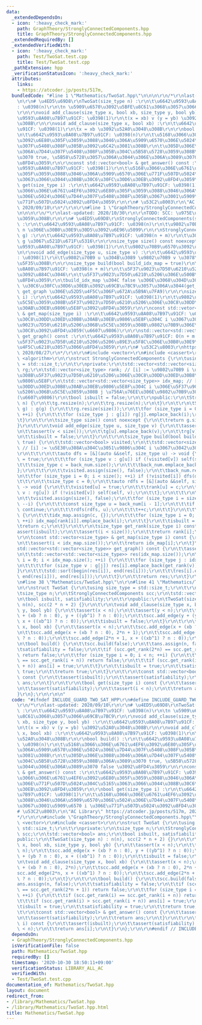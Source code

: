 ```yaml
---
data:
  _extendedDependsOn:
  - icon: ':heavy_check_mark:'
    path: GraphTheory/StronglyConnectedComponents.hpp
    title: GraphTheory/StronglyConnectedComponents.hpp
  _extendedRequiredBy: []
  _extendedVerifiedWith:
  - icon: ':heavy_check_mark:'
    path: Test/TwoSat.test.cpp
    title: Test/TwoSat.test.cpp
  _pathExtension: hpp
  _verificationStatusIcon: ':heavy_check_mark:'
  attributes:
    links:
    - https://atcoder.jp/posts/517m,
  bundledCode: "#line 1 \"Mathematics/TwoSat.hpp\"\n\n\n\r\n/*\r\nlast-updated: 2020/09/10\r\
    \n\r\n# \u4ED5\u69D8\r\nTwoSat(size_type n) :\r\n\t\u6642\u9593\u8A08\u7B97\u91CF\
    : \u0398(n)\r\n\tn \u5909\u6570\u3092\u5BFE\u8C61\u3068\u3057\u3066\u69CB\u7BC9\
    \r\n\r\nvoid add_clause(size_type x, bool xb, size_type y, bool yb) :\r\n\t\u6642\
    \u9593\u8A08\u7B97\u91CF: \u0398(1)\r\n\t(x = xb) v (y = yb) \u3092\u52A0\u3048\
    \u308B\r\n\r\nvoid add_clause(size_type x, bool xb) :\r\n\t\u6642\u9593\u8A08\u7B97\
    \u91CF: \u0398(1)\r\n\tx = xb \u3092\u52A0\u3048\u308B\r\n\r\nbool build() :\r\
    \n\t\u6642\u9593\u8A08\u7B97\u91CF: \u0398(n)\r\n\t\u5168\u3066\u306E\u6761\u4EF6\
    \u3092\u6E80\u305F\u3059\u3088\u3046\u306A\u5909\u6570\u306E\u5024\u306E\u7D44\
    \u307F\u5408\u308F\u305B\u3092\u6C42\u3081\u308B\r\n\t\u305D\u306E\u3088\u3046\
    \u306A\u7D44\u307F\u5408\u308F\u305B\u304C\u5B58\u5728\u3059\u308B\u306A\u3089\
    \u3070 true, \u5B58\u5728\u3057\u306A\u3044\u306E\u306A\u3089\u3070 false \u3092\
    \u8FD4\u3059\r\n\r\nconst std::vector<bool> & get_answer() const :\r\n\t\u6642\
    \u9593\u8A08\u7B97\u91CF: \u0398(1)\r\n\t\u5168\u3066\u306E\u6761\u4EF6\u3092\u6E80\
    \u305F\u3059\u3088\u3046\u306A\u5909\u6570\u306E\u771F\u507D\u5024\u304C\u5165\
    \u3063\u3066\u3044\u308B\u30C6\u30FC\u30D6\u30EB\u3092\u8FD4\u3059\r\n\r\nbool\
    \ get(size_type i) :\r\n\t\u6642\u9593\u8A08\u7B97\u91CF: \u0398(1)\r\n\t\u5168\
    \u3066\u306E\u6761\u4EF6\u3092\u6E80\u305F\u3059\u3088\u3046\u306A\u5909\u6570\
    \u306E\u5024\u306E\u7D44\u307F\u5408\u308F\u305B\u3067\u3001\u5909\u6570 i \u306E\
    \u771F\u507D\u5024\u3092\u8FD4\u3059\r\n\r\n# \u53C2\u8003\r\n\"AC Library\" https://atcoder.jp/posts/517m,\
    \ 2020/09/10\r\n*/\r\n\r\n#line 1 \"GraphTheory/StronglyConnectedComponents.hpp\"\
    \n\n\n\r\n/*\r\nlast-updated: 2020/10/30\r\n\r\nTODO: SCC: \u975E\u518D\u5E30\u306B\
    \u3059\u308B\r\n\r\n# \u4ED5\u69D8\r\nStronglyConnectedComponents(size_type n)\
    \ :\r\n\t\u6642\u9593\u8A08\u7B97\u91CF: \u0398(n)\r\n\t\u9802\u70B9\u6570\u304C\
    \ n \u306E\u30B0\u30E9\u30D5\u3092\u6E96\u5099\r\n\r\nStronglyConnectedComponentx(std::vector<std::vector<size_type>>\
    \ g) :\r\n\t\u6642\u9593\u8A08\u7B97\u91CF: \u0398(n + m)\r\n\t\u30B0\u30E9\u30D5\
    \ g \u3067\u521D\u671F\u5316\r\n\r\nsize_type size() const noexcept :\r\n\t\u6642\
    \u9593\u8A08\u7B97\u91CF: \u0398(1)\r\n\t\u9802\u70B9\u6570\u3092\u8FD4\u3059\r\
    \n\r\nvoid add_edge(size_type u, size_type v) :\r\n\t\u6642\u9593\u8A08\u7B97\u91CF\
    : \u0398(1)\r\n\t\u9802\u70B9 u \u304B\u3089 \u9802\u70B9 v \u3078\u8FBA\u3092\
    \u5F35\u308B\r\n\r\nsize_type build(bool build_idx_map = true)\r\n\t\u6642\u9593\
    \u8A08\u7B97\u91CF: \u0398(n + m)\r\n\t\u5F37\u9023\u7D50\u6210\u5206\u5206\u89E3\
    \u3092\u884C\u3046\r\n\t\u5F37\u9023\u7D50\u6210\u5206\u306E\u500B\u6570\u3092\
    \u8FD4\u3059\r\n\tbuild_idx_map \u304C false \u306E\u3068\u304D\u306F idx_map\
    \ \u30C6\u30FC\u30D6\u30EB\u3092\u69CB\u7BC9\u3057\u306A\u3044(get_map \u3084\
    \ get_graph \u306E\u52D5\u4F5C\u306F\u672A\u5B9A\u7FA9)\r\n\r\nsize_type get_rank(size_type\
    \ i) :\r\n\t\u6642\u9593\u8A08\u7B97\u91CF: \u0398(1)\r\n\t\u9802\u70B9 i \u304C\
    \u5C5E\u3059\u308B\u5F37\u9023\u7D50\u6210\u5206\u306E\u30C8\u30DD\u30ED\u30B8\
    \u30AB\u30EB\u9806\u5E8F\u3092\u8FD4\u3059\r\n\r\nconst std::vetor<size_type>\
    \ & get_map(size_type i) :\r\n\t\u6642\u9593\u8A08\u7B97\u91CF: \u0398(1)\r\n\t\
    \u30C8\u30DD\u30ED\u30B8\u30AB\u30EB\u9806\u5E8F\u304C i \u3067\u3042\u308B\u5F37\
    \u9023\u7D50\u6210\u5206\u306B\u5C5E\u3059\u308B\u9802\u70B9\u306E\u30EA\u30B9\
    \u30C8\u3092\u8FD4\u3059(\u6607\u9806)\r\n\r\nstd::vector<std::vector<size_type>>\
    \ get_graph() const :\r\n\t\u6642\u9593\u8A08\u7B97\u91CF: O(n + m log m)\r\n\t\
    \u5F37\u9023\u7D50\u6210\u5206\u5206\u89E3\u5F8C\u306E\u30B0\u30E9\u30D5\u3092\
    \u4F5C\u6210\u3057\u3066\u8FD4\u3059\r\n\r\n# \u53C2\u8003\r\nhttps://mathtrain.jp/kyorenketsu,\
    \ 2020/08/27\r\n*/\r\n\r\n#include <vector>\r\n#include <cassert>\r\n#include\
    \ <algorithm>\r\n\r\nstruct StronglyConnectedComponents {\r\n\tusing size_type\
    \ = std::size_t;\r\n\t\r\nprivate:\r\n\tstd::vector<std::vector<size_type>> g,\
    \ rg;\r\n\tstd::vector<size_type> rank; // [i] := \u9802\u70B9 i \u304C\u5C5E\u3059\
    \u308B\u5F37\u9023\u7D50\u6210\u5206\u306E\u30C8\u30DD\u30ED\u30B8\u30AB\u30EB\
    \u9806\u5E8F\r\n\tstd::vector<std::vector<size_type>> idx_map; // [i][j] := \u30C8\
    \u30DD\u30ED\u30B8\u30AB\u30EB\u9806\u5E8F\u304C i \u306E\u5F37\u9023\u7D50\u6210\
    \u5206\u306B\u5C5E\u3059\u308B j \u756A\u76EE\u306E\u9802\u70B9\u306E\u756A\u53F7\
    (\u6607\u9806)\r\n\tbool isbuilt = false;\r\n\t\r\npublic:\r\n\tStronglyConnectedComponents(size_type\
    \ n) {\r\n\t\tg.resize(n);\r\n\t\trg.resize(n);\r\n\t}\r\n\t\r\n\tStronglyConnectedComponents(std::vector<std::vector<size_type>>\
    \ g) : g(g) {\r\n\t\trg.resize(size());\r\n\t\tfor (size_type i = 0; i < size();\
    \ ++i) {\r\n\t\t\tfor (size_type j : g[i]) rg[j].emplace_back(i);\r\n\t\t}\r\n\
    \t}\r\n\t\r\n\tsize_type size() const noexcept {\r\n\t\treturn g.size();\r\n\t\
    }\r\n\t\r\n\tvoid add_edge(size_type u, size_type v) {\r\n\t\tassert(u < size());\r\
    \n\t\tassert(v < size());\r\n\t\tg[u].emplace_back(v);\r\n\t\trg[v].emplace_back(u);\r\
    \n\t\tisbuilt = false;\r\n\t}\r\n\t\r\n\tsize_type build(bool build_idx_map =\
    \ true) {\r\n\t\tstd::vector<bool> visited;\r\n\t\tstd::vector<size_type> back_num;\
    \ // [i] := \u5E30\u308A\u304C\u3051\u9806\u304C i \u3067\u3042\u308B\u9802\u70B9\
    \r\n\t\t\r\n\t\tauto dfs = [&](auto &&self, size_type u) -> void {\r\n\t\t\tvisited[u]\
    \ = true;\r\n\t\t\tfor (size_type v : g[u]) if (!visited[v]) self(self, v);\r\n\
    \t\t\tsize_type c = back_num.size();\r\n\t\t\tback_num.emplace_back(u);\r\n\t\t\
    };\r\n\t\t\r\n\t\tvisited.assign(size(), false);\r\n\t\tback_num.reserve(size());\r\
    \n\t\tfor (size_type i = 0; i < size(); ++i) if (!visited[i]) dfs(dfs, i);\r\n\
    \t\t\r\n\t\tsize_type c = 0;\r\n\t\tauto rdfs = [&](auto &&self, size_type u)\
    \ -> void {\r\n\t\t\tvisited[u] = true;\r\n\t\t\trank[u] = c;\r\n\t\t\tfor (size_type\
    \ v : rg[u]) if (!visited[v]) self(self, v);\r\n\t\t};\r\n\t\t\r\n\t\trank.resize(size());\r\
    \n\t\tvisited.assign(size(), false);\r\n\t\tfor (size_type i = size(); i > 0;\
    \ --i) {\r\n\t\t\tconst size_type u = back_num[i - 1];\r\n\t\t\tif (visited[u])\
    \ continue;\r\n\t\t\trdfs(rdfs, u);\r\n\t\t\t++c;\r\n\t\t}\r\n\t\t\r\n\t\tif (build_idx_map)\
    \ {\r\n\t\t\tidx_map.assign(c, {});\r\n\t\t\tfor (size_type i = 0; i < size();\
    \ ++i) idx_map[rank[i]].emplace_back(i);\r\n\t\t}\r\n\t\tisbuilt = true;\r\n\t\
    \treturn c;\r\n\t}\r\n\t\r\n\tsize_type get_rank(size_type i) const {\r\n\t\t\
    assert(isbuilt);\r\n\t\tassert(i < size());\r\n\t\treturn rank[i];\r\n\t}\r\n\t\
    \r\n\tconst std::vector<size_type> & get_map(size_type i) const {\r\n\t\tassert(isbuilt);\r\
    \n\t\tassert(i < idx_map.size());\r\n\t\treturn idx_map[i];\r\n\t}\r\n\t\r\n\t\
    std::vector<std::vector<size_type>> get_graph() const {\r\n\t\tassert(isbuilt);\r\
    \n\t\tstd::vector<std::vector<size_type>> res(idx_map.size());\r\n\t\tfor (size_type\
    \ i = 0; i < idx_map.size(); ++i) {\r\n\t\t\tfor (size_type j : idx_map[i]) {\r\
    \n\t\t\t\tfor (size_type v : g[j]) res[i].emplace_back(get_rank(v));\r\n\t\t\t\
    }\r\n\t\t\tstd::sort(begin(res[i]), end(res[i]));\r\n\t\t\tres[i].erase(unique(begin(res[i]),\
    \ end(res[i])), end(res[i]));\r\n\t\t}\r\n\t\treturn res;\r\n\t}\r\n};\r\n\r\n\
    \n#line 38 \"Mathematics/TwoSat.hpp\"\n\r\n#line 41 \"Mathematics/TwoSat.hpp\"\
    \n\r\nstruct TwoSat {\r\n\tusing size_type = std::size_t;\r\n\t\r\nprivate:\r\n\
    \tsize_type n;\r\n\tStronglyConnectedComponents scc;\r\n\tstd::vector<bool> ans;\r\
    \n\tbool isbuilt, satisfiability;\r\n\t\r\npublic:\r\n\tTwoSat(size_type n) :\
    \ n(n), scc(2 * n + 2) {}\r\n\t\r\n\tvoid add_clause(size_type x, bool xb, size_type\
    \ y, bool yb) {\r\n\t\tassert(x < n);\r\n\t\tassert(y < n);\r\n\t\tscc.add_edge(x\
    \ + (xb ? n : 0), y + ((yb^1) ? n : 0));\r\n\t\tscc.add_edge(y + (yb ? n : 0),\
    \ x + ((xb^1) ? n : 0));\r\n\t\tisbuilt = false;\r\n\t}\r\n\t\r\n\tvoid add_clause(size_type\
    \ x, bool xb) {\r\n\t\tassert(x < n);\r\n\t\tscc.add_edge(x + (xb ? n : 0), 2*n);\r\
    \n\t\tscc.add_edge(x + (xb ? n : 0), 2*n + 1);\r\n\t\tscc.add_edge(2*n, x + ((xb^1)\
    \ ? n : 0));\r\n\t\tscc.add_edge(2*n + 1, x + ((xb^1) ? n : 0));\r\n\t}\r\n\t\r\
    \n\tbool build() {\r\n\t\tscc.build(false);\r\n\t\tans.assign(n, false);\r\n\t\
    \tsatisfiability = false;\r\n\t\tif (scc.get_rank(2*n) == scc.get_rank(2*n + 1))\
    \ return false;\r\n\t\tfor (size_type i = 0; i < n; ++i) {\r\n\t\t\tif (scc.get_rank(i)\
    \ == scc.get_rank(i + n)) return false;\r\n\t\t\tif (scc.get_rank(i) > scc.get_rank(i\
    \ + n)) ans[i] = true;\r\n\t\t}\r\n\t\tisbuilt = true;\r\n\t\tsatisfiability =\
    \ true;\r\n\t\treturn true;\r\n\t}\r\n\t\r\n\tconst std::vector<bool> & get_answer()\
    \ const {\r\n\t\tassert(isbuilt);\r\n\t\tassert(satisfiability);\r\n\t\treturn\
    \ ans;\r\n\t}\r\n\t\r\n\tbool get(size_type i) const {\r\n\t\tassert(isbuilt);\r\
    \n\t\tassert(satisfiability);\r\n\t\tassert(i < n);\r\n\t\treturn ans[i];\r\n\t\
    }\r\n};\r\n\r\n\n"
  code: "#ifndef INCLUDE_GUARD_TWO_SAT_HPP\r\n#define INCLUDE_GUARD_TWO_SAT_HPP\r\n\
    \r\n/*\r\nlast-updated: 2020/09/10\r\n\r\n# \u4ED5\u69D8\r\nTwoSat(size_type n)\
    \ :\r\n\t\u6642\u9593\u8A08\u7B97\u91CF: \u0398(n)\r\n\tn \u5909\u6570\u3092\u5BFE\
    \u8C61\u3068\u3057\u3066\u69CB\u7BC9\r\n\r\nvoid add_clause(size_type x, bool\
    \ xb, size_type y, bool yb) :\r\n\t\u6642\u9593\u8A08\u7B97\u91CF: \u0398(1)\r\
    \n\t(x = xb) v (y = yb) \u3092\u52A0\u3048\u308B\r\n\r\nvoid add_clause(size_type\
    \ x, bool xb) :\r\n\t\u6642\u9593\u8A08\u7B97\u91CF: \u0398(1)\r\n\tx = xb \u3092\
    \u52A0\u3048\u308B\r\n\r\nbool build() :\r\n\t\u6642\u9593\u8A08\u7B97\u91CF:\
    \ \u0398(n)\r\n\t\u5168\u3066\u306E\u6761\u4EF6\u3092\u6E80\u305F\u3059\u3088\u3046\
    \u306A\u5909\u6570\u306E\u5024\u306E\u7D44\u307F\u5408\u308F\u305B\u3092\u6C42\
    \u3081\u308B\r\n\t\u305D\u306E\u3088\u3046\u306A\u7D44\u307F\u5408\u308F\u305B\
    \u304C\u5B58\u5728\u3059\u308B\u306A\u3089\u3070 true, \u5B58\u5728\u3057\u306A\
    \u3044\u306E\u306A\u3089\u3070 false \u3092\u8FD4\u3059\r\n\r\nconst std::vector<bool>\
    \ & get_answer() const :\r\n\t\u6642\u9593\u8A08\u7B97\u91CF: \u0398(1)\r\n\t\u5168\
    \u3066\u306E\u6761\u4EF6\u3092\u6E80\u305F\u3059\u3088\u3046\u306A\u5909\u6570\
    \u306E\u771F\u507D\u5024\u304C\u5165\u3063\u3066\u3044\u308B\u30C6\u30FC\u30D6\
    \u30EB\u3092\u8FD4\u3059\r\n\r\nbool get(size_type i) :\r\n\t\u6642\u9593\u8A08\
    \u7B97\u91CF: \u0398(1)\r\n\t\u5168\u3066\u306E\u6761\u4EF6\u3092\u6E80\u305F\u3059\
    \u3088\u3046\u306A\u5909\u6570\u306E\u5024\u306E\u7D44\u307F\u5408\u308F\u305B\
    \u3067\u3001\u5909\u6570 i \u306E\u771F\u507D\u5024\u3092\u8FD4\u3059\r\n\r\n\
    # \u53C2\u8003\r\n\"AC Library\" https://atcoder.jp/posts/517m, 2020/09/10\r\n\
    */\r\n\r\n#include \"GraphTheory/StronglyConnectedComponents.hpp\"\r\n\r\n#include\
    \ <vector>\r\n#include <cassert>\r\n\r\nstruct TwoSat {\r\n\tusing size_type =\
    \ std::size_t;\r\n\t\r\nprivate:\r\n\tsize_type n;\r\n\tStronglyConnectedComponents\
    \ scc;\r\n\tstd::vector<bool> ans;\r\n\tbool isbuilt, satisfiability;\r\n\t\r\n\
    public:\r\n\tTwoSat(size_type n) : n(n), scc(2 * n + 2) {}\r\n\t\r\n\tvoid add_clause(size_type\
    \ x, bool xb, size_type y, bool yb) {\r\n\t\tassert(x < n);\r\n\t\tassert(y <\
    \ n);\r\n\t\tscc.add_edge(x + (xb ? n : 0), y + ((yb^1) ? n : 0));\r\n\t\tscc.add_edge(y\
    \ + (yb ? n : 0), x + ((xb^1) ? n : 0));\r\n\t\tisbuilt = false;\r\n\t}\r\n\t\r\
    \n\tvoid add_clause(size_type x, bool xb) {\r\n\t\tassert(x < n);\r\n\t\tscc.add_edge(x\
    \ + (xb ? n : 0), 2*n);\r\n\t\tscc.add_edge(x + (xb ? n : 0), 2*n + 1);\r\n\t\t\
    scc.add_edge(2*n, x + ((xb^1) ? n : 0));\r\n\t\tscc.add_edge(2*n + 1, x + ((xb^1)\
    \ ? n : 0));\r\n\t}\r\n\t\r\n\tbool build() {\r\n\t\tscc.build(false);\r\n\t\t\
    ans.assign(n, false);\r\n\t\tsatisfiability = false;\r\n\t\tif (scc.get_rank(2*n)\
    \ == scc.get_rank(2*n + 1)) return false;\r\n\t\tfor (size_type i = 0; i < n;\
    \ ++i) {\r\n\t\t\tif (scc.get_rank(i) == scc.get_rank(i + n)) return false;\r\n\
    \t\t\tif (scc.get_rank(i) > scc.get_rank(i + n)) ans[i] = true;\r\n\t\t}\r\n\t\
    \tisbuilt = true;\r\n\t\tsatisfiability = true;\r\n\t\treturn true;\r\n\t}\r\n\
    \t\r\n\tconst std::vector<bool> & get_answer() const {\r\n\t\tassert(isbuilt);\r\
    \n\t\tassert(satisfiability);\r\n\t\treturn ans;\r\n\t}\r\n\t\r\n\tbool get(size_type\
    \ i) const {\r\n\t\tassert(isbuilt);\r\n\t\tassert(satisfiability);\r\n\t\tassert(i\
    \ < n);\r\n\t\treturn ans[i];\r\n\t}\r\n};\r\n\r\n#endif // INCLUDE_GUARD_TWO_SAT_HPP"
  dependsOn:
  - GraphTheory/StronglyConnectedComponents.hpp
  isVerificationFile: false
  path: Mathematics/TwoSat.hpp
  requiredBy: []
  timestamp: '2020-10-30 18:50:11+09:00'
  verificationStatus: LIBRARY_ALL_AC
  verifiedWith:
  - Test/TwoSat.test.cpp
documentation_of: Mathematics/TwoSat.hpp
layout: document
redirect_from:
- /library/Mathematics/TwoSat.hpp
- /library/Mathematics/TwoSat.hpp.html
title: Mathematics/TwoSat.hpp
---
```

